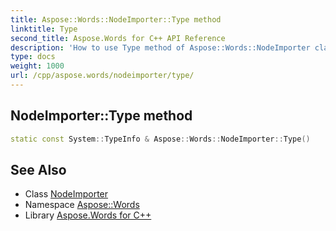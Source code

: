 ```yaml
---
title: Aspose::Words::NodeImporter::Type method
linktitle: Type
second_title: Aspose.Words for C++ API Reference
description: 'How to use Type method of Aspose::Words::NodeImporter class in C++.'
type: docs
weight: 1000
url: /cpp/aspose.words/nodeimporter/type/
---
```

## NodeImporter::Type method




```cpp
static const System::TypeInfo & Aspose::Words::NodeImporter::Type()
```

## See Also

* Class [NodeImporter](../)
* Namespace [Aspose::Words](../../)
* Library [Aspose.Words for C++](../../../)

